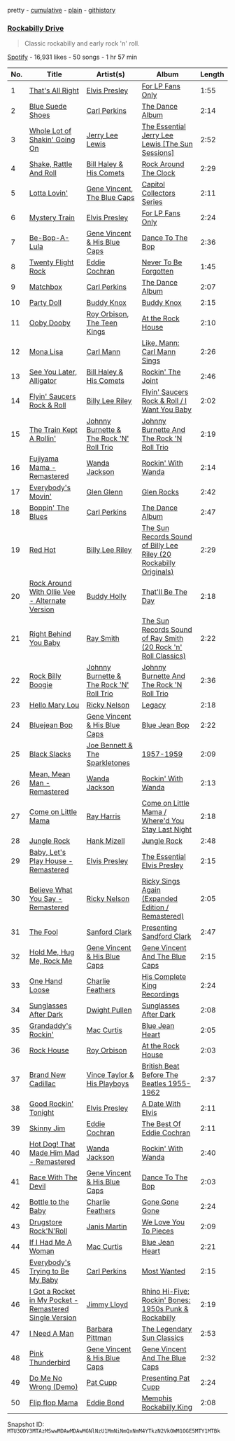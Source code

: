 pretty - [cumulative](/playlists/cumulative/37i9dQZF1DX4xmaCWnHTsV.md) - [plain](/playlists/plain/37i9dQZF1DX4xmaCWnHTsV) - [githistory](https://github.githistory.xyz/mackorone/spotify-playlist-archive/blob/main/playlists/plain/37i9dQZF1DX4xmaCWnHTsV)

### [Rockabilly Drive](https://open.spotify.com/playlist/37i9dQZF1DX4xmaCWnHTsV)

> Classic rockabilly and early rock 'n' roll.

[Spotify](https://open.spotify.com/user/spotify) - 16,931 likes - 50 songs - 1 hr 57 min

| No. | Title | Artist(s) | Album | Length |
|---|---|---|---|---|
| 1 | [That's All Right](https://open.spotify.com/track/0tHcXWIYt99GY8BONrPIfA) | [Elvis Presley](https://open.spotify.com/artist/43ZHCT0cAZBISjO8DG9PnE) | [For LP Fans Only](https://open.spotify.com/album/1NVsMlJgD5GHf0CT1IewbU) | 1:55 |
| 2 | [Blue Suede Shoes](https://open.spotify.com/track/5d6ZRqgbz26Sg4bk1oifQw) | [Carl Perkins](https://open.spotify.com/artist/5hIClg6noTaCzMu2s5wp4f) | [The Dance Album](https://open.spotify.com/album/2mDKmUu61YwkVAJfvD81HK) | 2:14 |
| 3 | [Whole Lot of Shakin' Going On](https://open.spotify.com/track/6wO13Xb3EdHUNixFOEJ0KV) | [Jerry Lee Lewis](https://open.spotify.com/artist/2zyz0VJqrDXeFDIyrfVXSo) | [The Essential Jerry Lee Lewis \[The Sun Sessions\]](https://open.spotify.com/album/6OaajpAGeNsPJFkjyQvqHf) | 2:52 |
| 4 | [Shake, Rattle And Roll](https://open.spotify.com/track/5z2Gef9D3UgRquZXe7UUW4) | [Bill Haley & His Comets](https://open.spotify.com/artist/3MFp4cYuYtTZe3d3xkLLbr) | [Rock Around The Clock](https://open.spotify.com/album/2vB7uVHcRU4dmHeFQCTkSK) | 2:29 |
| 5 | [Lotta Lovin'](https://open.spotify.com/track/0ijKW319aVwVVDmFGU4rGC) | [Gene Vincent](https://open.spotify.com/artist/5VAHm7V5mnsxvQrWw3KHmx), [The Blue Caps](https://open.spotify.com/artist/5EmQT0A3VxQU0EiX0qhrCo) | [Capitol Collectors Series](https://open.spotify.com/album/72cDPStUoZJZxUbQ67cgO6) | 2:11 |
| 6 | [Mystery Train](https://open.spotify.com/track/0GvhHQbWSnGltjl0je61dI) | [Elvis Presley](https://open.spotify.com/artist/43ZHCT0cAZBISjO8DG9PnE) | [For LP Fans Only](https://open.spotify.com/album/1NVsMlJgD5GHf0CT1IewbU) | 2:24 |
| 7 | [Be\-Bop\-A\-Lula](https://open.spotify.com/track/0HUp7ipIDJvITTqizN6cxJ) | [Gene Vincent & His Blue Caps](https://open.spotify.com/artist/7lKaTIgVek1R2lqpCulQmq) | [Dance To The Bop](https://open.spotify.com/album/3oavZnlCWGZJyXj8fuLVlR) | 2:36 |
| 8 | [Twenty Flight Rock](https://open.spotify.com/track/0Lx4qHJ7ZBoSZvc704wsDd) | [Eddie Cochran](https://open.spotify.com/artist/1p0t3JtUTayV2wb1RGN9mO) | [Never To Be Forgotten](https://open.spotify.com/album/7n5TBiq6TqYMSK8i3t5ETL) | 1:45 |
| 9 | [Matchbox](https://open.spotify.com/track/3qz0e03PIaalwcCGwaJHMs) | [Carl Perkins](https://open.spotify.com/artist/5hIClg6noTaCzMu2s5wp4f) | [The Dance Album](https://open.spotify.com/album/2mDKmUu61YwkVAJfvD81HK) | 2:07 |
| 10 | [Party Doll](https://open.spotify.com/track/3SNEFR9U8CCEUN3iZfkVgW) | [Buddy Knox](https://open.spotify.com/artist/0b5Tz3szM4KK8esFKV2Zsb) | [Buddy Knox](https://open.spotify.com/album/3ouDZeOVznhaMMOvZcukTc) | 2:15 |
| 11 | [Ooby Dooby](https://open.spotify.com/track/7Bt1RAu4FSYL3WltEmLmb5) | [Roy Orbison](https://open.spotify.com/artist/0JDkhL4rjiPNEp92jAgJnS), [The Teen Kings](https://open.spotify.com/artist/6eZeDQei4hJnzUlGt4QATQ) | [At the Rock House](https://open.spotify.com/album/6QYaVdJsm6MNqKO9tEBUMm) | 2:10 |
| 12 | [Mona Lisa](https://open.spotify.com/track/6bhTvzvIPjOLtsGAhyaHfH) | [Carl Mann](https://open.spotify.com/artist/2VMEvDcrKKZg96T4QWXIkT) | [Like, Mann: Carl Mann Sings](https://open.spotify.com/album/18A5NjwCOxllq8BpDZSEsQ) | 2:26 |
| 13 | [See You Later, Alligator](https://open.spotify.com/track/05eNEozACh10Rn0ewFnH8Y) | [Bill Haley & His Comets](https://open.spotify.com/artist/3MFp4cYuYtTZe3d3xkLLbr) | [Rockin' The Joint](https://open.spotify.com/album/0N5EMEMyYN6BW9R3PjCxxz) | 2:46 |
| 14 | [Flyin' Saucers Rock & Roll](https://open.spotify.com/track/61NxE9hAjnvplyUKdY6jKv) | [Billy Lee Riley](https://open.spotify.com/artist/0a85EJEd3a9RGM9ops09rZ) | [Flyin' Saucers Rock & Roll / I Want You Baby](https://open.spotify.com/album/21VQE8cleE2is06r3F6dQS) | 2:02 |
| 15 | [The Train Kept A Rollin'](https://open.spotify.com/track/7s8spWIA65WP6vG18bXDP1) | [Johnny Burnette & The Rock 'N' Roll Trio](https://open.spotify.com/artist/1neKWNZP74NEuvHZmvMS58) | [Johnny Burnette And The Rock 'N Roll Trio](https://open.spotify.com/album/0WDDlUimET7qIVjs0Sm3mM) | 2:19 |
| 16 | [Fujiyama Mama \- Remastered](https://open.spotify.com/track/5GZKrlylsU8zoILY2aiDJz) | [Wanda Jackson](https://open.spotify.com/artist/5ZKMPRDHc7qElVJFh3uRqB) | [Rockin' With Wanda](https://open.spotify.com/album/1tRcetV95YbV88bAtT3Jca) | 2:14 |
| 17 | [Everybody's Movin'](https://open.spotify.com/track/4NnJxkpRJzfKMJM1H3VlYt) | [Glen Glenn](https://open.spotify.com/artist/4HA1v7Kj8foWKczaOUbxQx) | [Glen Rocks](https://open.spotify.com/album/7lm2w3HxZcXE1V2tvscmBv) | 2:42 |
| 18 | [Boppin' The Blues](https://open.spotify.com/track/0wNnwLgq5N9lWYib8eUnu6) | [Carl Perkins](https://open.spotify.com/artist/5hIClg6noTaCzMu2s5wp4f) | [The Dance Album](https://open.spotify.com/album/2mDKmUu61YwkVAJfvD81HK) | 2:47 |
| 19 | [Red Hot](https://open.spotify.com/track/31ajddT1F78QGsGLWonOaq) | [Billy Lee Riley](https://open.spotify.com/artist/0a85EJEd3a9RGM9ops09rZ) | [The Sun Records Sound of Billy Lee Riley \(20 Rockabilly Originals\)](https://open.spotify.com/album/12nGZsto8BTrIMNIEr4JRk) | 2:29 |
| 20 | [Rock Around With Ollie Vee \- Alternate Version](https://open.spotify.com/track/5b0KMebx2ZOPv91U42xOSv) | [Buddy Holly](https://open.spotify.com/artist/3wYyutjgII8LJVVOLrGI0D) | [That'll Be The Day](https://open.spotify.com/album/0KHc3cD7pAOAieo9lPWXkY) | 2:18 |
| 21 | [Right Behind You Baby](https://open.spotify.com/track/1eI9gpxLg80Om4pirkr9oe) | [Ray Smith](https://open.spotify.com/artist/4SGITJm1kRaIEoqEwv360I) | [The Sun Records Sound of Ray Smith \(20 Rock 'n' Roll Classics\)](https://open.spotify.com/album/70hhNeGlnCF5weOwOru5XK) | 2:22 |
| 22 | [Rock Billy Boogie](https://open.spotify.com/track/4NazHwfKb4e9WSkFM2OC52) | [Johnny Burnette & The Rock 'N' Roll Trio](https://open.spotify.com/artist/1neKWNZP74NEuvHZmvMS58) | [Johnny Burnette And The Rock 'N Roll Trio](https://open.spotify.com/album/0WDDlUimET7qIVjs0Sm3mM) | 2:36 |
| 23 | [Hello Mary Lou](https://open.spotify.com/track/0YOasUp8fxPk3FXEa3fZ9z) | [Ricky Nelson](https://open.spotify.com/artist/73sSFVlM6pkweLXE8qw1OS) | [Legacy](https://open.spotify.com/album/1bZHbHtUvjGqUOKNla4lo0) | 2:18 |
| 24 | [Bluejean Bop](https://open.spotify.com/track/2BgekYyyiCcvina0Ihoii9) | [Gene Vincent & His Blue Caps](https://open.spotify.com/artist/7lKaTIgVek1R2lqpCulQmq) | [Blue Jean Bop](https://open.spotify.com/album/28VDX5GZcFakGBuh2Uf5En) | 2:22 |
| 25 | [Black Slacks](https://open.spotify.com/track/0nRR6eQMDYkIFmn8c9Rwga) | [Joe Bennett & The Sparkletones](https://open.spotify.com/artist/7jXrEnMAd3ExygGvV3ZGhP) | [1957\-1959](https://open.spotify.com/album/5jRYbndM2M3Z5tzDJDLzNp) | 2:09 |
| 26 | [Mean, Mean Man \- Remastered](https://open.spotify.com/track/1Ssb9hQz8ha0oHGdsFsQ8N) | [Wanda Jackson](https://open.spotify.com/artist/5ZKMPRDHc7qElVJFh3uRqB) | [Rockin' With Wanda](https://open.spotify.com/album/1tRcetV95YbV88bAtT3Jca) | 2:13 |
| 27 | [Come on Little Mama](https://open.spotify.com/track/11OqzAcT8jMaNZAt6kdpvR) | [Ray Harris](https://open.spotify.com/artist/0luI6OOG3mYAFQj4BC1hR8) | [Come on Little Mama / Where'd You Stay Last Night](https://open.spotify.com/album/0jRvfTjOFuHrNJrVUT8BZY) | 2:18 |
| 28 | [Jungle Rock](https://open.spotify.com/track/0XSHcO8JNMSA8kXvppB5bS) | [Hank Mizell](https://open.spotify.com/artist/3RGF93b8Qtz77GLJBgdBH6) | [Jungle Rock](https://open.spotify.com/album/21kqXS5qnYmFwDFZ9buKHb) | 2:48 |
| 29 | [Baby, Let's Play House \- Remastered](https://open.spotify.com/track/4Ls0zLUccPv9o0G4Uio503) | [Elvis Presley](https://open.spotify.com/artist/43ZHCT0cAZBISjO8DG9PnE) | [The Essential Elvis Presley](https://open.spotify.com/album/3X3rFfVKCW58sKMO0UXkwO) | 2:15 |
| 30 | [Believe What You Say \- Remastered](https://open.spotify.com/track/2Cr8d39cOPBWzmVKwcjmmP) | [Ricky Nelson](https://open.spotify.com/artist/73sSFVlM6pkweLXE8qw1OS) | [Ricky Sings Again \(Expanded Edition / Remastered\)](https://open.spotify.com/album/30csxUzrzcgwuOT5QVmFmg) | 2:05 |
| 31 | [The Fool](https://open.spotify.com/track/0JcE8h38d6tTuse4IkPLXn) | [Sanford Clark](https://open.spotify.com/artist/3REqunOj76TSpw9f6eKON2) | [Presenting Sandford Clark](https://open.spotify.com/album/5QCtTTUmVu4BaPOlupFecs) | 2:47 |
| 32 | [Hold Me, Hug Me, Rock Me](https://open.spotify.com/track/0P9wPwqLUHzp5jeY1cHeAd) | [Gene Vincent & His Blue Caps](https://open.spotify.com/artist/7lKaTIgVek1R2lqpCulQmq) | [Gene Vincent And The Blue Caps](https://open.spotify.com/album/0hiKWm7WLBpTtzIlnwTnrk) | 2:15 |
| 33 | [One Hand Loose](https://open.spotify.com/track/1uYlKhktrgikytcB1UQZYs) | [Charlie Feathers](https://open.spotify.com/artist/2EcNV0nlF6f6ZDtJJG2vKN) | [His Complete King Recordings](https://open.spotify.com/album/15IZgzHg7L0LNSglHIC3tC) | 2:24 |
| 34 | [Sunglasses After Dark](https://open.spotify.com/track/0VL7bjfwdWsGOOwhGjEe7c) | [Dwight Pullen](https://open.spotify.com/artist/7jYk8W0dRSn0ivkerR9le2) | [Sunglasses After Dark](https://open.spotify.com/album/4zT5QSeTSk1iudy09RlCp8) | 2:08 |
| 35 | [Grandaddy's Rockin'](https://open.spotify.com/track/5XTKNlsQKuozZ44degiPhc) | [Mac Curtis](https://open.spotify.com/artist/4Ey70byCWxRScdGvCVgNJs) | [Blue Jean Heart](https://open.spotify.com/album/1YDTA3tRPAABZbLlas52tu) | 2:05 |
| 36 | [Rock House](https://open.spotify.com/track/36YXD9jFfw446zqlOVGFD2) | [Roy Orbison](https://open.spotify.com/artist/0JDkhL4rjiPNEp92jAgJnS) | [At the Rock House](https://open.spotify.com/album/6QYaVdJsm6MNqKO9tEBUMm) | 2:03 |
| 37 | [Brand New Cadillac](https://open.spotify.com/track/0CJ3EmwyofCmDljpoKecQR) | [Vince Taylor & His Playboys](https://open.spotify.com/artist/1NnCrPjtSLFHulsEZdLSEg) | [British Beat Before The Beatles 1955\-1962](https://open.spotify.com/album/0eDIvG3ep58ZKfox9KojyE) | 2:37 |
| 38 | [Good Rockin' Tonight](https://open.spotify.com/track/6k3FE2tlTymnsPMTkL8slE) | [Elvis Presley](https://open.spotify.com/artist/43ZHCT0cAZBISjO8DG9PnE) | [A Date With Elvis](https://open.spotify.com/album/2OBpjUGDDEluQzrp8vwtyi) | 2:11 |
| 39 | [Skinny Jim](https://open.spotify.com/track/07JOGpEHBICoVjcIjF4ROY) | [Eddie Cochran](https://open.spotify.com/artist/1p0t3JtUTayV2wb1RGN9mO) | [The Best Of Eddie Cochran](https://open.spotify.com/album/1MOHwO7WJIg61Ksp4FfYz5) | 2:11 |
| 40 | [Hot Dog! That Made Him Mad \- Remastered](https://open.spotify.com/track/1r0qsbI9hQu5v5aSCTTqJR) | [Wanda Jackson](https://open.spotify.com/artist/5ZKMPRDHc7qElVJFh3uRqB) | [Rockin' With Wanda](https://open.spotify.com/album/1tRcetV95YbV88bAtT3Jca) | 2:40 |
| 41 | [Race With The Devil](https://open.spotify.com/track/6yqpkreNmOenMuTV9NG2C9) | [Gene Vincent & His Blue Caps](https://open.spotify.com/artist/7lKaTIgVek1R2lqpCulQmq) | [Dance To The Bop](https://open.spotify.com/album/3oavZnlCWGZJyXj8fuLVlR) | 2:03 |
| 42 | [Bottle to the Baby](https://open.spotify.com/track/2ImE4dNfy18hhApS7EwrLG) | [Charlie Feathers](https://open.spotify.com/artist/2EcNV0nlF6f6ZDtJJG2vKN) | [Gone Gone Gone](https://open.spotify.com/album/7iLVv44iKgW07pWKyFJP2t) | 2:24 |
| 43 | [Drugstore Rock'N'Roll](https://open.spotify.com/track/7HUv0He4tAmmWBDyYfyOwa) | [Janis Martin](https://open.spotify.com/artist/4pjH9s7TgSke527nRDcgqq) | [We Love You To Pieces](https://open.spotify.com/album/2u2Cu8Rh1SFHSQdpLljS6n) | 2:09 |
| 44 | [If I Had Me A Woman](https://open.spotify.com/track/1FP1yL9ukEYX0z0IX5ir7Y) | [Mac Curtis](https://open.spotify.com/artist/4Ey70byCWxRScdGvCVgNJs) | [Blue Jean Heart](https://open.spotify.com/album/1YDTA3tRPAABZbLlas52tu) | 2:21 |
| 45 | [Everybody's Trying to Be My Baby](https://open.spotify.com/track/16Wwp6SO1YyL91OYzl58bN) | [Carl Perkins](https://open.spotify.com/artist/5hIClg6noTaCzMu2s5wp4f) | [Most Wanted](https://open.spotify.com/album/2Dxq9S41i1QJDximYXxDW4) | 2:15 |
| 46 | [I Got a Rocket in My Pocket \- Remastered Single Version](https://open.spotify.com/track/3Qx5VIqbesK1ByTLuXcddr) | [Jimmy Lloyd](https://open.spotify.com/artist/1ngT1mR10aJjFgMmSF5mvB) | [Rhino Hi\-Five: Rockin' Bones: 1950s Punk & Rockabilly](https://open.spotify.com/album/2Ot4oR9l5JVrgQxAhWKgTT) | 2:19 |
| 47 | [I Need A Man](https://open.spotify.com/track/3vk6HvWYYlzwXaPxijyV2K) | [Barbara Pittman](https://open.spotify.com/artist/6YxcziBo2zwsKgwdgdkve2) | [The Legendary Sun Classics](https://open.spotify.com/album/5U0whF1wDL149JzbCCeVjI) | 2:53 |
| 48 | [Pink Thunderbird](https://open.spotify.com/track/3NenvURev5mcCecxsUoWI2) | [Gene Vincent & His Blue Caps](https://open.spotify.com/artist/7lKaTIgVek1R2lqpCulQmq) | [Gene Vincent And The Blue Caps](https://open.spotify.com/album/0hiKWm7WLBpTtzIlnwTnrk) | 2:32 |
| 49 | [Do Me No Wrong \(Demo\)](https://open.spotify.com/track/61vCg9VRY7AXw3rFRd39g9) | [Pat Cupp](https://open.spotify.com/artist/5h9EJT0zbqyiqn81r1dZfZ) | [Presenting Pat Cupp](https://open.spotify.com/album/6uflDIt9eWuGJPE5soqSn8) | 2:24 |
| 50 | [Flip flop Mama](https://open.spotify.com/track/2opuQE3MDx92ujXUPqdFcb) | [Eddie Bond](https://open.spotify.com/artist/4p6a47VbiLjsFqZJy92wUE) | [Memphis Rockabilly King](https://open.spotify.com/album/2g6NmIa73CKjuMzQmzREBB) | 2:08 |

Snapshot ID: `MTU3ODY3MTAzMSwwMDAwMDAwMGNlNzU1MmNiNmQxNmM4YTkzN2VkOWM1OGE5MTY1MTBk`
